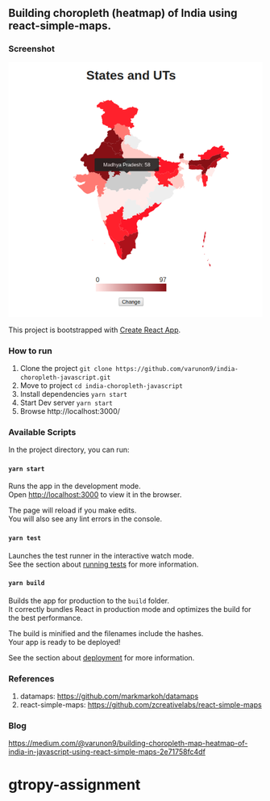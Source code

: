 ## Building choropleth (heatmap) of India using react-simple-maps.

### Screenshot

![India Heatmap](./screenshots/india-heatmap.png)

This project is bootstrapped with [Create React App](https://github.com/facebook/create-react-app).

### How to run

1. Clone the project `git clone https://github.com/varunon9/india-choropleth-javascript.git`
2. Move to project `cd india-choropleth-javascript`
3. Install dependencies `yarn start`
4. Start Dev server `yarn start`
5. Browse http://localhost:3000/

### Available Scripts

In the project directory, you can run:

#### `yarn start`

Runs the app in the development mode.<br />
Open [http://localhost:3000](http://localhost:3000) to view it in the browser.

The page will reload if you make edits.<br />
You will also see any lint errors in the console.

#### `yarn test`

Launches the test runner in the interactive watch mode.<br />
See the section about [running tests](https://facebook.github.io/create-react-app/docs/running-tests) for more information.

#### `yarn build`

Builds the app for production to the `build` folder.<br />
It correctly bundles React in production mode and optimizes the build for the best performance.

The build is minified and the filenames include the hashes.<br />
Your app is ready to be deployed!

See the section about [deployment](https://facebook.github.io/create-react-app/docs/deployment) for more information.

### References

1. datamaps: https://github.com/markmarkoh/datamaps
2. react-simple-maps: https://github.com/zcreativelabs/react-simple-maps

### Blog

https://medium.com/@varunon9/building-choropleth-map-heatmap-of-india-in-javascript-using-react-simple-maps-2e71758fc4df
# gtropy-assignment
